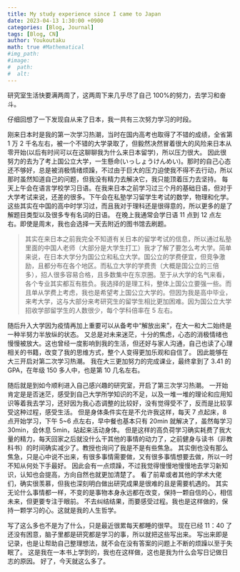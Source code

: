 ```yaml
---
title: My study experience since I came to Japan
date: 2023-04-13 1:30:00 +0900
categories: [Blog, Journal]
tags: [Blog, CN]
author: Youkoutaku
math: true #Mathematical
#img_path:
#image:
#  path:
#  alt:
---
```


研究室生活快要满两周了，这两周下来几乎尽了自己 100%的努力，去学习和奋斗。

仔细回想了一下发现自从来了日本，我一共有三次努力学习的时段。

刚来日本时是我的第一次学习热潮，当时在国内高考也取得了不错的成绩，全省第 1 万 2 千名左右，被一个不错的大学录取了，但毅然决然冒着很大的风险来日本从零开始(以后有时间可以在这聊聊我为什么来日本留学)，所以压力很大。
因此很努力的去为了考上国公立大学，一生懸命(いっしょうけんめい)。那时的自己心态还不够好，总是被消极情绪烦躁，不过由于巨大的压力迫使我不得不去行动，所以那时虽然知道自己的问题，但我没有精力去解决它，我只能顶着压力去坚持。
每天上午会在语言学校学习日语。在我来日本之前学习过三个月的基础日语，但对于大学考试来说，还差的很多。下午会在私塾学习留学生考试的数学，物理和化学。这些其实在中国的高中时学习过，而且我对于理科还是很得意的，所以更多的是了解题目类型以及很多专有名词的日语。
在晚上我通常会学日语 11 点到 12 点左右。即使是周末，我也会选择一天去附近的图书馆去刷题。

> 其实在来日本之前我完全不知道有关日本的留学考试的信息，所以通过私塾里面的中国人老师（大部分是大学生打工）我才了解了要怎么考大学。简单来说，在日本大学分为国公立和私立大学。国公立的学费便宜，但竞争激励，且都分布在各个地区。而私立大学的学费贵（大概是国公立的三倍多），招人很多容易合格，且多数集中在东京圈。至于从大学的名气来看，各个专业其实都互有胜负。我选择的是理工科，整体上国公立要强一些。而且单从学费上考虑，我也是希望考上国公立大学的。但因为我是高中毕业，来考大学，这与大部分来考研究生的留学生相比更加困难。因为国公立大学招收学部留学生的人数很少，每个学科倍率在 5 左右。

随后升入大学因为疫情再加上重要可以从备考中“解放出来”，在大一和大二始终是一种半努力半放纵的状态。
又总是对未来迷茫，十分的焦虑，心态的消极情绪也慢慢被放大。这也曾经一度影响到我的生活，但还好与家人沟通，自己也读了心理相关的书籍，改变了我的思维方式，整个人变得更加乐观和自信了。
因此能够在大三开启对第二次学习热潮。
我在大三更加努力的完成课业，最终拿到了 3.41 的 GPA，在年级 150 多人中，也是第 10 几名左右。

随后就是到如今顺利进入自己感兴趣的研究室，开启了第三次学习热潮。
一开始肯定是是否迷茫，感受到自己大学所学知识的不足，以及一堆一堆的理论和应用知识等着我去学习，还好因为我心态调整的比较好，没有觉得受不了，反而是比较享受这种过程，感受生活。
但是身体条件实在是不允许我这样，每天 7 点起床，8 点开始学习，下午 5~6 点左右，早中餐也基本只有 20min 就解决了，虽然每学习 30min，会休息 5min，站起来活动身体。
但是这样的高负荷学习确实耗费了我大量的精力，每天回家之后就没什么干其他的事情的动力了，之前健身与读书（非教科书）的时间确实减少了。教授也询问了我是不是有些焦急。
其实倒也没有那么焦急，只是心中说不出来，有很多事情需要做，又有很多事情想要去做，所以一时不知从何处下手最好。
因此会有一点烦躁，不过我觉得慢慢地慢慢地去学习新知识，认知也会提高，方向自然也就更加清楚了。
看了前辈或者其他的学术大佬们，确实很羡慕，但我也深刻明白做出研究成果是很难的且是需要机遇的。
其实无论什么事情都一样，不变的是事物本身永远都在改变，保持一颗自信的心，相信未来，但更要专注于眼前。
不去纠结结果，而要感受过程。我也是这样做的，保持一颗学习的心。这就是我的人生哲学。

写了这么多也不是为了什么，只是最近很累每天都睡的很早。
现在已经 11：40 了还没有困意，脑子里都是研究都是学习的事，所以就把这些写出来。
写出来即是记录，也是让帮助自己整理想法，就不会在没有答案的问题上不断的烦躁以至于失眠了。
这是我在一本书上学到的，我也在这样做，这也是我为什么会写日记做日志的原因。
好了，今天就这么多了。
